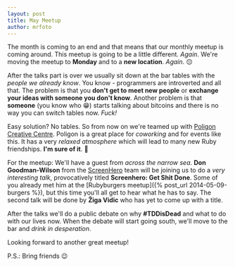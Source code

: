 ```yaml
---
layout: post
title: May Meetup
author: mrfoto
---
```


The month is coming to an end and that means that our monthly meetup is coming around. This meetup is going to be a little different. *Again*. We're moving the meetup to **Monday** and to a **new location**. *Again*. :pensive:

After the talks part is over we usually sit down at the bar tables with the *people we already know*. You know - programmers are introverted and all that. The problem is that you **don't get to meet new people** or **exchange your ideas with someone you don't know**. Another problem is that **someone** (you know who :grin:) starts talking about bitcoins and there is no way you can switch tables now. *Fuck!*

Easy solution? No tables. So from now on we're teamed up with [Poligon Creative Centre](http://poligon.si/). Poligon is a great place for *coworking* and for events like this. It has a very *relaxed atmosphere* which will lead to many new Ruby friendships. **I'm sure of it**. :tada:

For the meetup: We'll have a guest from *across the narrow sea*. **Don Goodman-Wilson** from the [ScreenHero](http://screenhero.com/) team will be joining us to do a *very interesting talk*, provocatively titled **Screenhero: Get Shit Done**. Some of you already met him at the [Rubyburgers meetup]({% post_url 2014-05-09-burgers %}), but this time you'll all get to hear what he has to say. The second talk will be done by **Žiga Vidic** who has yet to come up with a title.

After the talks we'll do a public debate on why **#TDDisDead** and what to do with our lives now. When the debate will start going south, we'll move to the bar and *drink in desperation*.

Looking forward to another great meetup!

P.S.: Bring friends :wink:
